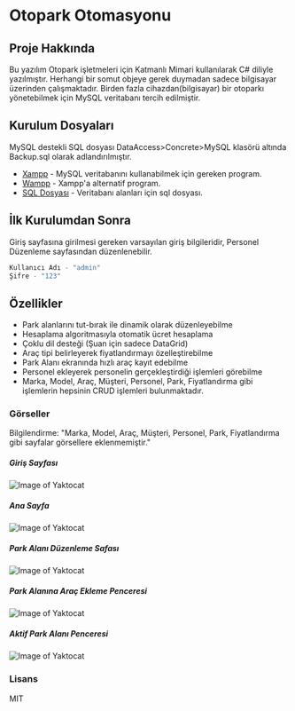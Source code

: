 # Otopark Otomasyonu

## Proje Hakkında
Bu yazılım Otopark işletmeleri için Katmanlı Mimari kullanılarak C# diliyle yazılmıştır. Herhangi bir somut objeye gerek duymadan sadece bilgisayar üzerinden çalışmaktadır. Birden fazla cihazdan(bilgisayar) bir otoparkı yönetebilmek için MySQL veritabanı tercih edilmiştir.

## Kurulum Dosyaları
MySQL destekli SQL dosyası DataAccess>Concrete>MySQL klasörü altında Backup.sql olarak adlandırılmıştır.
* [Xampp](https://www.apachefriends.org/tr/index.html) - MySQL veritabanını kullanabilmek için gereken program.
* [Wampp](https://www.wampserver.com/en/) - Xampp'a alternatif program.
* [SQL Dosyası](https://github.com/ozanercan/Otoparkv2/blob/master/DataAccess/Concrete/MySQL/Backup.sql) - Veritabanı alanları için sql dosyası.


## İlk Kurulumdan Sonra
Giriş sayfasına girilmesi gereken varsayılan giriş bilgileridir, Personel Düzenleme sayfasından düzenlenebilir.
```sh
Kullanıcı Adı - "admin"
Şifre - "123"
```

## Özellikler

  - Park alanlarını tut-bırak ile dinamik olarak düzenleyebilme
  - Hesaplama algoritmasıyla otomatik ücret hesaplama
  - Çoklu dil desteği (Şuan için sadece DataGrid)
  - Araç tipi belirleyerek fiyatlandırmayı özelleştirebilme
  - Park Alanı ekranında hızlı araç kayıt edebilme
  - Personel ekleyerek personelin gerçekleştirdiği işlemleri görebilme
  - Marka, Model, Araç, Müşteri, Personel, Park, Fiyatlandırma gibi işlemlerin hepsinin CRUD işlemleri bulunmaktadır.

### Görseller
Bilgilendirme: "Marka, Model, Araç, Müşteri, Personel, Park, Fiyatlandırma gibi sayfalar görsellere eklenmemiştir."
##### Giriş Sayfası

![Image of Yaktocat](https://i.imgyukle.com/2020/09/19/xwRz7o.jpg)

##### Ana Sayfa

![Image of Yaktocat](https://i.imgyukle.com/2020/09/19/xwRWr1.jpg)

##### Park Alanı Düzenleme Safası

![Image of Yaktocat](https://i.imgyukle.com/2020/09/19/xwRlEG.jpg)

##### Park Alanına Araç Ekleme Penceresi

![Image of Yaktocat](https://i.imgyukle.com/2020/09/19/xwR2bA.jpg)

##### Aktif Park Alanı Penceresi

![Image of Yaktocat](https://i.imgyukle.com/2020/09/19/xwRK5U.jpg)

### Lisans
MIT

